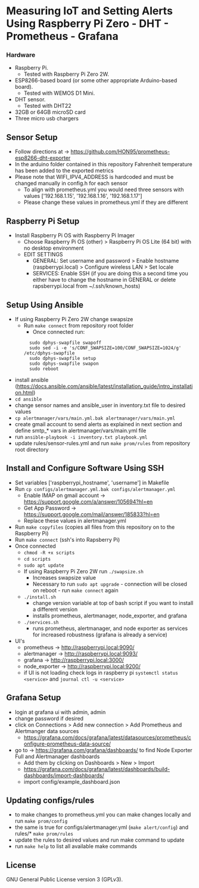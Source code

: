 # Measuring IoT and Setting Alerts Using Raspberry Pi Zero - DHT - Prometheus - Grafana

### Hardware

- Raspberry Pi.
  - Tested with Raspberry Pi Zero 2W.
- ESP8266-based board (or some other appropriate Arduino-based board).
  - Tested with WEMOS D1 Mini.
- DHT sensor.
  - Tested with DHT22
- 32GB or 64GB microSD card
- Three micro usb chargers

## Sensor Setup

- Follow directions at -> https://github.com/HON95/prometheus-esp8266-dht-exporter
- In the arduino folder contained in this repository Fahrenheit temperature has been added to the exported metrics
- Please note that WIFI_IPV4_ADDRESS is hardcoded and must be changed manually in config.h for each sensor
  - To align with prometheus.yml you would need three sensors with values ['192.168.1.15', '192.168.1.16', '192.168.1.17']
  - Please change these values in prometheus.yml if they are different

## Raspberry Pi Setup

- Install Raspberry Pi OS with Raspberry Pi Imager
  - Choose Raspberry Pi OS (other) > Raspberry Pi OS Lite (64 bit) with no desktop environment
  - EDIT SETTINGS
    - GENERAL: Set username and password > Enable hostname (raspberrypi.local) > Configure wireless LAN > Set locale
    - SERVICES: Enable SSH (if you are doing this a second time you either have to change the hostname in GENERAL or delete rapsberrypi.local from ~/.ssh/known_hosts)

## Setup Using Ansible

- If using Raspberry Pi Zero 2W change swapsize
  - Run `make connect` from repository root folder
    - Once connected run:
    ```
      sudo dphys-swapfile swapoff 
      sudo sed -i -e 's/CONF_SWAPSIZE=100/CONF_SWAPSIZE=1024/g' /etc/dphys-swapfile
      sudo dphys-swapfile setup
      sudo dphys-swapfile swapon
      sudo reboot
    ```
- install ansible (https://docs.ansible.com/ansible/latest/installation_guide/intro_installation.html)
- `cd ansible`
- change sensor names and ansible_user in inventory.txt file to desired values
- `cp alertmanager/vars/main.yml.bak alertmanager/vars/main.yml`
- create gmail account to send alerts as explained in next section and define smtp_* vars in alertmanager/vars/main.yml file
- run `ansible-playbook -i inventory.txt playbook.yml`
- update rules/sensor-rules.yml and run `make prom/rules` from repository root directory
  
## Install and Configure Software Using SSH

- Set variables ['raspberrypi_hostname', 'username'] in Makefile
- Run `cp configs/alertmanager.yml.bak configs/alertmanager.yml`
  - Enable IMAP on gmail account -> https://support.google.com/a/answer/105694?hl=en
  - Get App Password -> https://support.google.com/mail/answer/185833?hl=en
  - Replace these values in alertmanager.yml
- Run `make copyfiles` (copies all files from this repository on to the Raspberry Pi)
- Run `make connect` (ssh's into Rapsberry Pi)
- Once connected
  - `chmod -R +x scripts`
  - `cd scripts`
  - `sudo apt update`
  - If using Raspberry Pi Zero 2W run `./swapsize.sh`
    - Increases swapsize value
    - Necessary to run `sudo apt upgrade` - connection will be closed on reboot - run `make connect` again
  - `./install.sh`
    - change version variable at top of bash script if you want to install a different version
    - installs prometheus, alertmanager, node_exporter, and grafana
  - `./services.sh`
    - runs prometheus, alertmanager, and node exporter as services for increased robustness (grafana is already a service)
- UI's
  - prometheus -> http://raspberrypi.local:9090/
  - alertmanager -> http://raspberrypi.local:9093/
  - grafana -> http://raspberrypi.local:3000/
  - node_exporter -> http://raspberrypi.local:9200/
  - if UI is not loading check logs in raspberry pi `systemctl status <service>` and `journal ctl -u <service>`

## Grafana Setup

- login at grafana ui with admin, admin
- change password if desired
- click on Connections > Add new connection > Add Prometheus and Alertmanger data sources
  - https://grafana.com/docs/grafana/latest/datasources/prometheus/configure-prometheus-data-source/
- go to -> https://grafana.com/grafana/dashboards/ to find Node Exporter Full and Alertmanager dashboards
  - Add them by clicking on Dashboards > New > Import
  - https://grafana.com/docs/grafana/latest/dashboards/build-dashboards/import-dashboards/
  - import config/example_dashboard.json

## Updating configs/rules

- to make changes to prometheus.yml you can make changes locally and run `make prom/config`
- the same is true for configs/alertmanager.yml (`make alert/config`) and rules/* `make prom/rules`
- update the rules to desired values and run make command to update
- run `make help` to list all available make commands

## License

GNU General Public License version 3 (GPLv3).